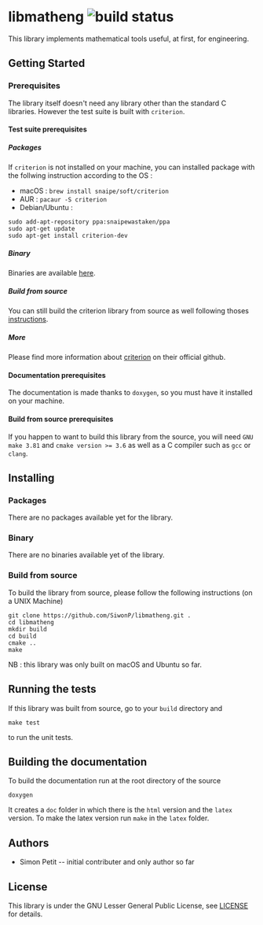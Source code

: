 # libmatheng ![build status](https://api.travis-ci.org/SiwonP/libmatheng.svg?branch=master)

This library implements mathematical tools useful, at first, for engineering. 

## Getting Started

### Prerequisites

The library itself doesn't need any library other than the standard C libraries.
However the test suite is built with `criterion`.

#### Test suite prerequisites

##### Packages

If `criterion` is not installed on your machine, you can installed package with
the follwing instruction according to the OS : 
- macOS : `brew install snaipe/soft/criterion`
- AUR : `pacaur -S criterion`
- Debian/Ubuntu : 
```
sudo add-apt-repository ppa:snaipewastaken/ppa
sudo apt-get update
sudo apt-get install criterion-dev
```

##### Binary

Binaries are available [here](https://github.com/Snaipe/Criterion/releases).

##### Build from source

You can still build the criterion library from source as well following thoses
[instructions](http://criterion.readthedocs.io/en/latest/setup.html#installation).

##### More

Please find more information about
[criterion](https://github.com/Snaipe/Criterion) on their official github.

#### Documentation prerequisites

The documentation is made thanks to `doxygen`, so you must have it installed on
your machine.


#### Build from source prerequisites

If you happen to want to build this library from the source, you will need `GNU
make 3.81` and `cmake version >= 3.6` as well as a C compiler such as `gcc` or
`clang`.

## Installing

### Packages

There are no packages available yet for the library.

### Binary

There are no binaries available yet of the library.

### Build from source

To build the library from source, please follow the following instructions (on a
UNIX Machine) 

```
git clone https://github.com/SiwonP/libmatheng.git . 
cd libmatheng
mkdir build
cd build
cmake ..
make
```

NB : this library was only built on macOS and Ubuntu so far.

## Running the tests

If this library was built from source, go to your `build` directory and 
```
make test
```

to run the unit tests.

## Building the documentation

To build the documentation run at the root directory of the source

```
doxygen
```

It creates a `doc` folder in which there is the `html` version and the `latex`
version. To make the latex version run `make` in the `latex` folder.

## Authors

- Simon Petit -- initial contributer and only author so far

## License 

This library is under the GNU Lesser General Public License, see
[LICENSE](https://github.com/SiwonP/libmatheng/blob/master/LICENSE) for details.
